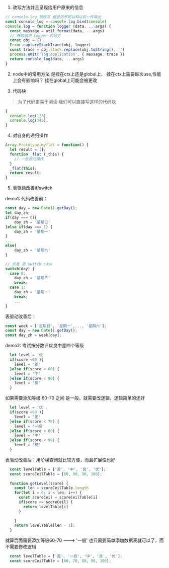 1. 改写方法并且呈现给用户原来的信息
```js
// console.log 被改写 但是依然可以和以前一样输出
const console_log = console.log.bind(console)
console.log = function logger (data, ...args) {
  const message = util.format(data, ...args)
  // 获取调用 Logger 的地方
  const obj = {}
  Error.captureStackTrace(obj, logger)
  const trace = obj.stack.replace(obj.toString(), '')
  process.emit('log.application', { message, trace })
  return console_log(data, ...args)
}
```


2. node中的常用方法 是挂在ctx上还是global上，  挂在ctx上需要每次use,性能上会有影响吗？ 挂在global上可能会被更改  


3. 代码块
> 为了代码更易于阅读 我们可以直接写这样的代码块
```js
{
  console.log(123);
  console.log(345);
}
```

4. 对自身的递归操作
```js
Array.Prototype.myflat = function() {
  let result = [];
  function _flat (_this) {
    // 一些递归操作
  }
  _flat(this);
  return result;
}
```

5. 表驱动改善if/switch

demo1:
代码改善前：
```js
const day = new Date().getDay();
let day_zh;
if(day === 0){
    day_zh = '星期日'
}else if(day === 1) {
    day_zh = '星期一'
}
...
else{
    day_zh = '星期六'
}

// 或者 用 switch case
switch(day) {
  case 0:
    day_zh = '星期日'
    break;
  case 1:
    day_zh = '星期一'
    break;
    ...
}

```
表驱动改善后：
```js
const week = ['星期日', '星期一',..., '星期六'];
const day = new Date().getDay();
const day_zh = week[day];
```

demo2: 考试按分数评优良中差四个等级

```js
  let level = '优'
  if(score <60 ){
    level = '差'
  }else if(score < 80) {
    level = '中'
  }else if(score < 90) {
    level = '良'
  }

```

如果需要添加等级 60-70 之间 是一般，就需要改逻辑，逻辑简单的还好

```js
  let level = '优';
  if(score <60 ){
    level = '差'
  }else if(score < 70) {
    level = '一般'
  }else if(score < 80) {
    level = '中'
  }else if(score < 90) {
    level = '良'
  }

```

表驱动改善后：用阶梯查询就比较方便，而且扩展性也好

```js
  const levelTable = ['差', '中', '良', '优'];
  const scoreCeilTable = [60, 80, 90, 100];
  
  function getLevel(score) {
    const len = scoreCeilTable.length
    for(let i = 0; i < len; i++) {
      const scoreCeil = scoreCeilTable[i]
      if(score <= scoreCeil) {
        return levelTable[i]
      }
        
    }
    return levelTable[len - 1];
  }

```

就算后面需要添加等级60-70 ---> '一般' 也只需要简单添加数据表就可以了，而不需要修改逻辑

```js
  const levelTable = ['差', '一般', '中', '良', '优'];
  const scoreCeilTable = [60, 70, 80, 90, 100];

```